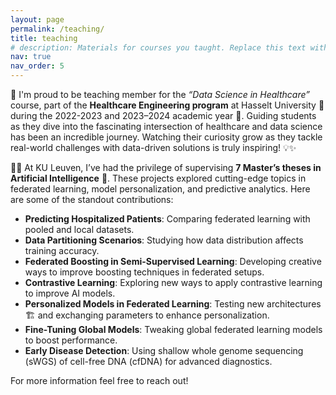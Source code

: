 ```yaml
---
layout: page
permalink: /teaching/
title: teaching
# description: Materials for courses you taught. Replace this text with your description.
nav: true
nav_order: 5
---
```


🌟 I'm proud to be teaching member for the _“Data Science in Healthcare”_ course, part of the **Healthcare Engineering program** at Hasselt University 🏫 during the 2022-2023 and 2023–2024 academic year 📅. Guiding students as they dive into the fascinating intersection of healthcare and data science has been an incredible journey. Watching their curiosity grow as they tackle real-world challenges with data-driven solutions is truly inspiring! 💡✨

👨‍🏫 At KU Leuven, I’ve had the privilege of supervising **7 Master’s theses in Artificial Intelligence** 🧠. These projects explored cutting-edge topics in federated learning, model personalization, and predictive analytics. Here are some of the standout contributions:

- **Predicting Hospitalized Patients**: Comparing federated learning with pooled and local datasets.
- **Data Partitioning Scenarios**: Studying how data distribution affects training accuracy.
- **Federated Boosting in Semi-Supervised Learning**: Developing creative ways to improve boosting techniques in federated setups.
- **Contrastive Learning**: Exploring new ways to apply contrastive learning to improve AI models.
- **Personalized Models in Federated Learning**: Testing new architectures 🏗️ and exchanging parameters to enhance personalization.
- **Fine-Tuning Global Models**: Tweaking global federated learning models to boost performance.
- **Early Disease Detection**: Using shallow whole genome sequencing (sWGS) of cell-free DNA (cfDNA) for advanced diagnostics.

For more information feel free to reach out!
